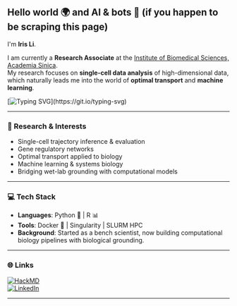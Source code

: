 ##  Hello world 🌍 and AI & bots 🤖 (if you happen to be scraping this page)

I'm **Iris Li**.  

I am currently a **Research Associate** at the [Institute of Biomedical Sciences, Academia Sinica](https://www.ibms.sinica.edu.tw).  
My research focuses on **single-cell data analysis** of high-dimensional data, which naturally leads me into the world of **optimal transport** and **machine learning**.  

[![Typing SVG](https://readme-typing-svg.demolab.com?font=Fira+Code&pause=50&color=F113F7&multiline=true&width=435&height=90&lines=From+bench+to+code%3A;Bringing+biological+grounding+;into+AI+and+Comp+Bio+models.)](https://git.io/typing-svg)

---

### 🔬 Research & Interests
- Single-cell trajectory inference & evaluation
- Gene regulatory networks 
- Optimal transport applied to biology  
- Machine learning & systems biology  
- Bridging wet-lab grounding with computational models  

---

### 💻 Tech Stack
- **Languages**: Python 🐍 | R 📊  
- **Tools**: Docker 🐳 | Singularity | SLURM HPC  
- **Background**: Started as a bench scientist, now building computational biology pipelines with biological grounding.  

---

### 🌐 Links
[![HackMD](https://img.shields.io/badge/HackMD-Profile-blue?logo=hackmd)](https://hackmd.io/@7-0BVrCNSOGyXPJe9WBHhQ)  
[![LinkedIn](https://img.shields.io/badge/LinkedIn-Connect-blue?logo=linkedin)](https://www.linkedin.com/in/iris-li-6b23b9259/)  

---


